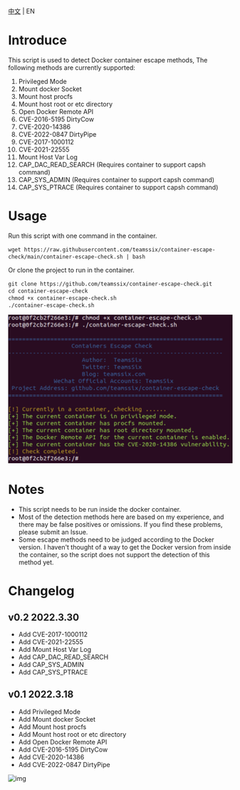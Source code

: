 [中文](https://github.com/teamssix/container-escape-check/blob/master/README_ZH.md) | EN

# Introduce

This script is used to detect Docker container escape methods, The following methods are currently supported:

1. Privileged Mode
2. Mount docker Socket
3. Mount host procfs
4. Mount host root or etc directory
5. Open Docker Remote API
6. CVE-2016-5195 DirtyCow
7. CVE-2020-14386 
8. CVE-2022-0847 DirtyPipe
8. CVE-2017-1000112
8. CVE-2021-22555
8. Mount Host Var Log
8. CAP_DAC_READ_SEARCH (Requires container to support capsh command)
8. CAP_SYS_ADMIN (Requires container to support capsh command)
8. CAP_SYS_PTRACE (Requires container to support capsh command)

# Usage

Run this script with one command in the container.

```
wget https://raw.githubusercontent.com/teamssix/container-escape-check/main/container-escape-check.sh | bash
```

Or clone the project to run in the container.

```
git clone https://github.com/teamssix/container-escape-check.git
cd container-escape-check
chmod +x container-escape-check.sh
./container-escape-check.sh
```

![](./img.png)

# Notes

* This script needs to be run inside the docker container.
* Most of the detection methods here are based on my experience, and there may be false positives or omissions. If you find these problems, please submit an Issue.
* Some escape methods need to be judged according to the Docker version. I haven't thought of a way to get the Docker version from inside the container, so the script does not support the detection of this method yet.

# Changelog

## v0.2 2022.3.30

* Add CVE-2017-1000112
* Add CVE-2021-22555
* Add Mount Host Var Log
* Add CAP_DAC_READ_SEARCH
* Add CAP_SYS_ADMIN
* Add CAP_SYS_PTRACE

## v0.1 2022.3.18
 
* Add Privileged Mode
* Add Mount docker Socket
* Add Mount host procfs
* Add Mount host root or etc directory
* Add Open Docker Remote API
* Add CVE-2016-5195 DirtyCow
* Add CVE-2020-14386 
* Add CVE-2022-0847 DirtyPipe

![img](https://cdn.jsdelivr.net/gh/teamssix/BlogImages/imgs/TeamsSix_Subscription_Logo2.png)

